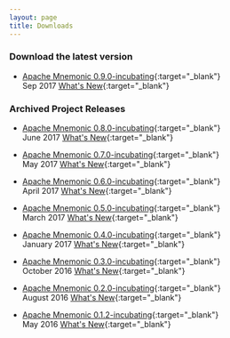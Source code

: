 ```yaml
---
layout: page
title: Downloads
---
```


### Download the latest version
* [Apache Mnemonic 0.9.0-incubating](http://apache.org/dyn/closer.cgi/incubator/mnemonic){:target="_blank"} <br/>
  Sep 2017 [What's New](http://www.apache.org/dyn/closer.cgi?action=download&filename=incubator/mnemonic/0.9.0-incubating/CHANGES.txt){:target="_blank"}


### Archived Project Releases
* [Apache Mnemonic 0.8.0-incubating](https://archive.apache.org/dist/incubator/mnemonic/0.8.0-incubating/src/){:target="_blank"} <br/>
   June 2017 [What's New](https://archive.apache.org/dist/incubator/mnemonic/0.8.0-incubating/CHANGES.txt){:target="_blank"}


* [Apache Mnemonic 0.7.0-incubating](https://archive.apache.org/dist/incubator/mnemonic/0.7.0-incubating/src/){:target="_blank"} <br/>
  May 2017 [What's New](https://archive.apache.org/dist/incubator/mnemonic/0.7.0-incubating/CHANGES.txt){:target="_blank"}

* [Apache Mnemonic 0.6.0-incubating](https://archive.apache.org/dist/incubator/mnemonic/0.6.0-incubating/src/){:target="_blank"} <br/>
  April 2017 [What's New](https://archive.apache.org/dist/incubator/mnemonic/0.6.0-incubating/CHANGES.txt){:target="_blank"}

* [Apache Mnemonic 0.5.0-incubating](https://archive.apache.org/dist/incubator/mnemonic/0.5.0-incubating/src/){:target="_blank"} <br/>
  March 2017 [What's New](https://archive.apache.org/dist/incubator/mnemonic/0.5.0-incubating/CHANGES.txt){:target="_blank"}

* [Apache Mnemonic 0.4.0-incubating](https://archive.apache.org/dist/incubator/mnemonic/0.4.0-incubating/src/){:target="_blank"} <br/>
  January 2017 [What's New](https://archive.apache.org/dist/incubator/mnemonic/0.4.0-incubating/CHANGES.txt){:target="_blank"}

* [Apache Mnemonic 0.3.0-incubating](https://archive.apache.org/dist/incubator/mnemonic/0.3.0-incubating/src/){:target="_blank"} <br/>
  October 2016 [What's New](https://archive.apache.org/dist/incubator/mnemonic/0.3.0-incubating/CHANGES.txt){:target="_blank"}

* [Apache Mnemonic 0.2.0-incubating](https://archive.apache.org/dist/incubator/mnemonic/0.2.0-incubating/src/){:target="_blank"} <br/>
  August 2016 [What's New](https://archive.apache.org/dist/incubator/mnemonic/0.2.0-incubating/CHANGES.txt){:target="_blank"}

* [Apache Mnemonic 0.1.2-incubating](https://archive.apache.org/dist/incubator/mnemonic/0.1.2-incubating/src/){:target="_blank"} <br/>
  May 2016 [What's New](https://archive.apache.org/dist/incubator/mnemonic/0.1.2-incubating/CHANGES.txt){:target="_blank"}
